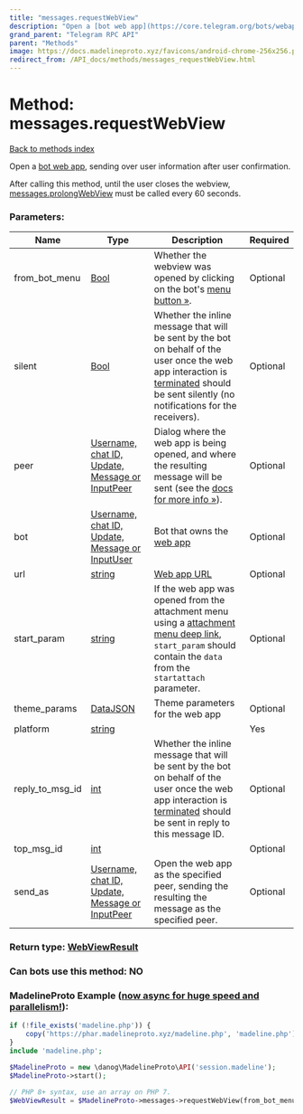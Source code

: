 ```yaml
---
title: "messages.requestWebView"
description: "Open a [bot web app](https://core.telegram.org/bots/webapps), sending over user information after user confirmation."
grand_parent: "Telegram RPC API"
parent: "Methods"
image: https://docs.madelineproto.xyz/favicons/android-chrome-256x256.png
redirect_from: /API_docs/methods/messages_requestWebView.html
---
```

# Method: messages.requestWebView
[Back to methods index](index.html)



Open a [bot web app](https://core.telegram.org/bots/webapps), sending over user information after user confirmation.

After calling this method, until the user closes the webview, [messages.prolongWebView](../methods/messages.prolongWebView.html) must be called every 60 seconds.

### Parameters:

| Name     |    Type       | Description | Required |
|----------|---------------|-------------|----------|
|from\_bot\_menu|[Bool](/API_docs/types/Bool.html) | Whether the webview was opened by clicking on the bot's [menu button »](https://core.telegram.org/api/bots/menu). | Optional|
|silent|[Bool](/API_docs/types/Bool.html) | Whether the inline message that will be sent by the bot on behalf of the user once the web app interaction is [terminated](../methods/messages.sendWebViewResultMessage.html) should be sent silently (no notifications for the receivers). | Optional|
|peer|[Username, chat ID, Update, Message or InputPeer](/API_docs/types/InputPeer.html) | Dialog where the web app is being opened, and where the resulting message will be sent (see the [docs for more info »](https://core.telegram.org/api/bots/webapps)). | Optional|
|bot|[Username, chat ID, Update, Message or InputUser](/API_docs/types/InputUser.html) | Bot that owns the [web app](https://core.telegram.org/api/bots/webapps) | Optional|
|url|[string](/API_docs/types/string.html) | [Web app URL](https://core.telegram.org/api/bots/webapps) | Optional|
|start\_param|[string](/API_docs/types/string.html) | If the web app was opened from the attachment menu using a [attachment menu deep link](https://core.telegram.org/api/links#bot-attachment-menu-links), `start_param` should contain the `data` from the `startattach` parameter. | Optional|
|theme\_params|[DataJSON](/API_docs/types/DataJSON.html) | Theme parameters for the web app | Optional|
|platform|[string](/API_docs/types/string.html) |  | Yes|
|reply\_to\_msg\_id|[int](/API_docs/types/int.html) | Whether the inline message that will be sent by the bot on behalf of the user once the web app interaction is [terminated](../methods/messages.sendWebViewResultMessage.html) should be sent in reply to this message ID. | Optional|
|top\_msg\_id|[int](/API_docs/types/int.html) |  | Optional|
|send\_as|[Username, chat ID, Update, Message or InputPeer](/API_docs/types/InputPeer.html) | Open the web app as the specified peer, sending the resulting the message as the specified peer. | Optional|


### Return type: [WebViewResult](/API_docs/types/WebViewResult.html)

### Can bots use this method: **NO**


### MadelineProto Example ([now async for huge speed and parallelism!](https://docs.madelineproto.xyz/docs/ASYNC.html)):


```php
if (!file_exists('madeline.php')) {
    copy('https://phar.madelineproto.xyz/madeline.php', 'madeline.php');
}
include 'madeline.php';

$MadelineProto = new \danog\MadelineProto\API('session.madeline');
$MadelineProto->start();

// PHP 8+ syntax, use an array on PHP 7.
$WebViewResult = $MadelineProto->messages->requestWebView(from_bot_menu: Bool, silent: Bool, peer: InputPeer, bot: InputUser, url: 'string', start_param: 'string', theme_params: DataJSON, platform: 'string', reply_to_msg_id: int, top_msg_id: int, send_as: InputPeer, );
```

